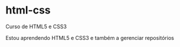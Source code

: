# html-css
 Curso de HTML5 e CSS3

 Estou aprendendo HTML5 e CSS3 e também a gerenciar repositórios
